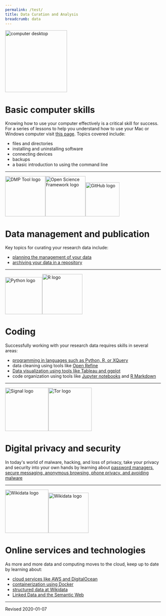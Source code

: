 ```yaml
---
permalink: /test/
title: Data Curation and Analysis
breadcrumb: data
---
```


<img src="https://heardlibrary.github.io/digital-scholarship/images/desktop.png" alt="computer desktop" style="height:200px;" />

# Basic computer skills

Knowing how to use your computer effectively is a critical skill for success.  For a series of lessons to help you understand how to use your Mac or Windows computer visit <a href="https://heardlibrary.github.io/digital-scholarship/computer/">this page</a>.  Topics covered include: 
<ul>
<li>files and directories</li>
<li>installing and uninstalling software</li>
<li>connecting devices</li>
<li>backups</li>
<li>a basic introduction to using the command line</li>
</ul>

<hr/>

<img src="https://heardlibrary.github.io/digital-scholarship/images/dmp-tool.png" alt="DMP Tool logo" style="height:130px;" /><img src="https://heardlibrary.github.io/digital-scholarship/images/osf-logo.png" alt="Open Science Framework logo" style="height:130px;" /><img src="https://heardlibrary.github.io/digital-scholarship/images/GitHub_Logo.png" alt="GitHub logo" style="height:110px;" />

# Data management and publication

Key topics for curating your research data include:
<ul>
<li><a href="https://heardlibrary.github.io/digital-scholarship/manage/planning/">planning the management of your data</a></li>
<li><a href="https://heardlibrary.github.io/digital-scholarship/manage/repository/">archiving your data in a repository</a></li>
</ul>

<hr/>

<img src="https://heardlibrary.github.io/digital-scholarship/images/python.png" alt="Python logo" style="height:120px;" /><img src="https://heardlibrary.github.io/digital-scholarship/images/R-Logo.gif" alt="R logo" style="height:130px;" />

# Coding

Successfully working with your research data requires skills in several areas:
<ul>
<li><a href="https://heardlibrary.github.io/digital-scholarship/script/">programming in languages such as Python, R, or XQuery</a></li>
<li>data cleaning using tools like <a href="http://openrefine.org/">Open Refine</a></li>
<li><a href="https://heardlibrary.github.io/digital-scholarship/viz/">Data visualization using tools like Tableau and ggplot</a></li>
<li>code organization using tools like <a href="https://heardlibrary.github.io/digital-scholarship/script/jupyter/">Jupyter notebooks</a> and <a href="https://heardlibrary.github.io/digital-scholarship/script/r/presentations/lesson2.nb.html">R Markdown</a></li>
</ul>

<hr/>

<img src="https://heardlibrary.github.io/digital-scholarship/images/signal-logo.png" alt="Signal logo" style="height:140px;" /><img src="https://heardlibrary.github.io/digital-scholarship/images/tor-logo.png" alt="Tor logo" style="height:140px;" />

# Digital privacy and security

In today's world of malware, hacking, and loss of privacy, take your privacy and security into your own hands by learning about <a href="https://heardlibrary.github.io/digital-scholarship/privacy/">password managers, secure messaging, anonymous browsing, phone privacy, and avoiding malware</a>

<hr/>

<img src="https://heardlibrary.github.io/digital-scholarship/images/1052px-Wikidata-logo-en.svg.png" alt="Wikidata logo" style="height:140px;" /><img src="https://heardlibrary.github.io/digital-scholarship/images/rdf_flyer.png" alt="Wikidata logo" style="height:130px;" />

# Online services and technologies

As more and more data and computing moves to the cloud, keep up to date by learning about:
<ul>
<li><a href="https://heardlibrary.github.io/digital-scholarship/host/">cloud services like AWS and DigitalOcean </a></li>
<li><a href="https://heardlibrary.github.io/digital-scholarship/host/docker/">containerization using Docker </a></li>
<li><a href="https://heardlibrary.github.io/digital-scholarship/host/wikidata/)">structured data at Wikidata </a></li>
<li><a href="https://heardlibrary.github.io/digital-scholarship/lod/">Linked Data and the Semantic Web</a></li>
</ul>

----
Revised 2020-01-07